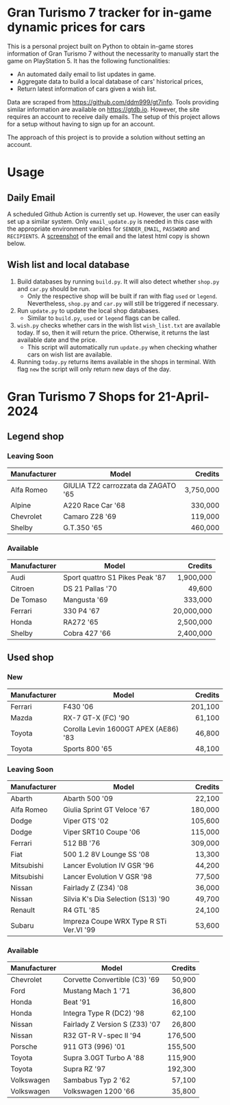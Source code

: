 # Gran Turismo 7 tracker for in-game dynamic prices for cars

This is a personal project built on Python to obtain in-game stores information of Gran Turismo 7 without the necessarity to manually start the game on PlayStation 5. It has the following functionalities:

- An automated daily email to list updates in game.
- Aggregate data to build a local database of cars' historical prices,
- Return latest information of cars given a wish list.

Data are scraped from https://github.com/ddm999/gt7info. Tools providing similar information are available on https://gtdb.io. However, the site requires an account to receive daily emails. The setup of this project allows for a setup without having to sign up for an account.

The approach of this project is to provide a solution without setting an account.

# Usage

## Daily Email

A scheduled Github Action is currently set up. However, the user can easily set up a similar system. Only `email_update.py` is needed in this case with the appropriate environment varibles for `SENDER_EMAIL`, `PASSWORD` and `RECIPIENTS`. A [screenshot](https://raw.githubusercontent.com/marcohoucheng/Gran-Turismo-7-Price-Tracker/main/data/email_screenshot.png) of the email and the latest html copy is shown below.

## Wish list and local database

1. Build databases by running `build.py`. It will also detect whether `shop.py` and `car.py` should be run.
    - Only the respective shop will be built if ran with flag `used` or `legend`. Nevertheless, `shop.py` and `car.py` will still be triggered if necessary.
2. Run `update.py` to update the local shop databases.
    - Similar to `build.py`, `used` or `legend` flags can be called.
3. `wish.py` checks whether cars in the wish list `wish_list.txt` are available today. If so, then it will return the price. Otherwise, it returns the last available date and the price.
    - This script will automatically run `update.py` when checking whather cars on wish list are available.
4. Running `today.py` returns items available in the shops in terminal. With flag `new` the script will only return new days of the day.


# Gran Turismo 7 Shops for 21-April-2024



## Legend shop

### Leaving Soon
 | Manufacturer | Model | Credits |
 | --- | --- | --: |
|Alfa Romeo|GIULIA TZ2 carrozzata da ZAGATO '65|3,750,000|
|Alpine|A220 Race Car '68|330,000|
|Chevrolet|Camaro Z28 '69|119,000|
|Shelby|G.T.350 '65|460,000|

### Available
 | Manufacturer | Model | Credits |
 | --- | --- | --: |
|Audi|Sport quattro S1 Pikes Peak '87|1,900,000|
|Citroen|DS 21 Pallas '70|49,600|
|De Tomaso|Mangusta '69|333,000|
|Ferrari|330 P4 '67|20,000,000|
|Honda|RA272 '65|2,500,000|
|Shelby|Cobra 427 '66|2,400,000|


## Used shop

### New
 | Manufacturer | Model | Credits |
 | --- | --- | --: |
|Ferrari|F430 '06|201,100|
|Mazda|RX-7 GT-X (FC) '90|61,100|
|Toyota|Corolla Levin 1600GT APEX (AE86) '83|46,800|
|Toyota|Sports 800 '65|48,100|

### Leaving Soon
 | Manufacturer | Model | Credits |
 | --- | --- | --: |
|Abarth|Abarth 500 '09|22,100|
|Alfa Romeo|Giulia Sprint GT Veloce '67|180,000|
|Dodge|Viper GTS '02|105,600|
|Dodge|Viper SRT10 Coupe '06|115,000|
|Ferrari|512 BB '76|309,000|
|Fiat|500 1.2 8V Lounge SS '08|13,300|
|Mitsubishi|Lancer Evolution IV GSR '96|44,200|
|Mitsubishi|Lancer Evolution V GSR '98|77,500|
|Nissan|Fairlady Z (Z34) '08|36,000|
|Nissan|Silvia K's Dia Selection (S13) '90|49,700|
|Renault|R4 GTL '85|24,100|
|Subaru|Impreza Coupe WRX Type R STi Ver.VI '99|53,600|

### Available
 | Manufacturer | Model | Credits |
 | --- | --- | --: |
|Chevrolet|Corvette Convertible (C3) '69|50,900|
|Ford|Mustang Mach 1 '71|36,800|
|Honda|Beat '91|16,800|
|Honda|Integra Type R (DC2) '98|62,100|
|Nissan|Fairlady Z Version S (Z33) '07|26,800|
|Nissan|R32 GT-R V-spec II '94|176,500|
|Porsche|911 GT3 (996) '01|155,500|
|Toyota|Supra 3.0GT Turbo A '88|115,900|
|Toyota|Supra RZ '97|192,300|
|Volkswagen|Sambabus Typ 2 '62|57,100|
|Volkswagen|Volkswagen 1200 '66|35,800|
